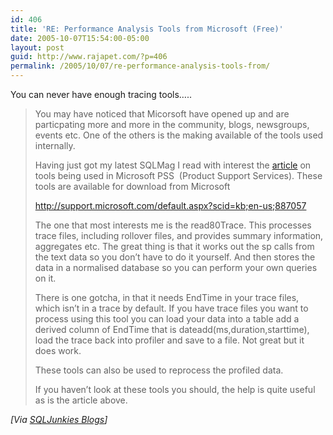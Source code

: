 ```yaml
---
id: 406
title: 'RE: Performance Analysis Tools from Microsoft (Free)'
date: 2005-10-07T15:54:00-05:00
layout: post
guid: http://www.rajapet.com/?p=406
permalink: /2005/10/07/re-performance-analysis-tools-from/
---
```

You can never have enough tracing tools&#8230;..

> You may have noticed that Micorsoft have opened up and are particpating more and more in the community, blogs, newsgroups, events etc. One of the others is the making available of the tools used internally. 
> 
> 
> 
> Having just got my latest SQLMag I read with interest the [article](http://www.windowsitpro.com/Article/ArticleID/47465/47465.html?Ad=1) on tools being used in Microsoft PSS  (Product Support Services). These tools are available for download from Microsoft
> 
> 
> 
> <http://support.microsoft.com/default.aspx?scid=kb;en-us;887057>
> 
> 
> 
> The one that most interests me is the read80Trace. This processes trace files, including rollover files, and provides summary information, aggregates etc. The great thing is that it works out the sp calls from the text data so you don&#8217;t have to do it yourself. And then stores the data in a normalised database so you can perform your own queries on it.
> 
> 
> 
> There is one gotcha, in that it needs EndTime in your trace files, which isn&#8217;t in a trace by default. If you have trace files you want to process using this tool you can load your data into a table add a derived column of EndTime that is dateadd(ms,duration,starttime), load the trace back into profiler and save to a file. Not great but it does work.
> 
> 
> 
> These tools can also be used to reprocess the profiled data.
> 
> 
> 
> If you haven&#8217;t look at these tools you should, the help is quite useful as is the article above.

_[Via [SQLJunkies Blogs](http://sqljunkies.com/WebLog/simons/archive/2005/10/07/17043.aspx)]_